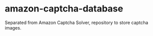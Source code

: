 # amazon-captcha-database
Separated from Amazon Captcha Solver, repository to store captcha images.
